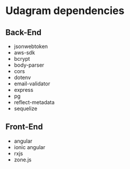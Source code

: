 # Udagram dependencies 

## Back-End
- jsonwebtoken
- aws-sdk
- bcrypt
- body-parser
- cors
- dotenv
- email-validator
- express
- pg
- reflect-metadata
- sequelize

## Front-End
- angular
- ionic angular
- rxjs
- zone.js
